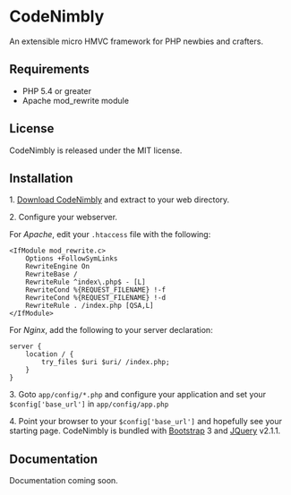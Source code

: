 # CodeNimbly

An extensible micro HMVC framework for PHP newbies and crafters.

## Requirements
* PHP 5.4 or greater
* Apache mod_rewrite module

## License

CodeNimbly is released under the MIT license.

## Installation
1\. [Download CodeNimbly](https://github.com/compudeluxe/CodeNimbly/archive/master.zip) and extract to your web directory.

2\. Configure your webserver.

For *Apache*, edit your `.htaccess` file with the following:

```
<IfModule mod_rewrite.c>
    Options +FollowSymLinks
    RewriteEngine On    
    RewriteBase /
    RewriteRule ^index\.php$ - [L]
    RewriteCond %{REQUEST_FILENAME} !-f
    RewriteCond %{REQUEST_FILENAME} !-d    
    RewriteRule . /index.php [QSA,L]
</IfModule>
```

For *Nginx*, add the following to your server declaration:

```
server {
    location / {
        try_files $uri $uri/ /index.php;
    }
}
```

3\. Goto `app/config/*.php` and configure your application and set your `$config['base_url']` in `app/config/app.php`

4\. Point your browser to your `$config['base_url']` and hopefully see your starting page. CodeNimbly is bundled with [Bootstrap](http://getbootstrap.com) 3 and [JQuery](http://jquery.com) v2.1.1.

## Documentation

Documentation coming soon.

